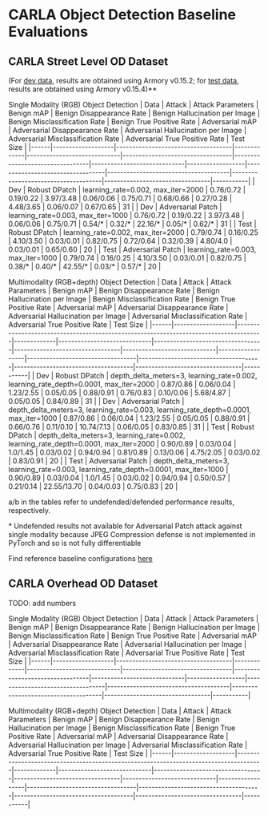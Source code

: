# CARLA Object Detection Baseline Evaluations

## CARLA Street Level OD Dataset
(For [dev data](https://github.com/twosixlabs/armory/blob/v0.15.2/armory/data/adversarial/carla_obj_det_dev.py), results are obtained using Armory v0.15.2; for [test data](https://github.com/twosixlabs/armory/blob/v0.15.4/armory/data/adversarial/carla_obj_det_test.py), results are obtained using Armory v0.15.4)**

Single Modality (RGB) Object Detection
| Data | Attack            | Attack Parameters                  | Benign  mAP | Benign  Disappearance  Rate | Benign  Hallucination  per Image | Benign  Misclassification  Rate | Benign  True Positive  Rate | Adversarial  mAP | Adversarial  Disappearance  Rate | Adversarial Hallucination  per Image | Adversarial Misclassification  Rate | Adversarial True Positive  Rate | Test Size |
|------|-------------------|------------------------------------|-------------|-----------------------------|----------------------------------|---------------------------------|-----------------------------|------------------|----------------------------------|--------------------------------------|-------------------------------------|---------------------------------|-----------|
| Dev  | Robust DPatch     | learning_rate=0.002, max_iter=2000 | 0.76/0.72   | 0.19/0.22                   | 3.97/3.48                        | 0.06/0.06                       | 0.75/0.71                   | 0.68/0.66        | 0.27/0.28                        | 4.48/3.65                            | 0.06/0.07                           | 0.67/0.65                       | 31        |
| Dev  | Adversarial Patch | learning_rate=0.003, max_iter=1000 | 0.76/0.72   | 0.19/0.22                   | 3.97/3.48                        | 0.06/0.06                       | 0.75/0.71                   | 0.54/*           | 0.32/*                           | 22.16/*                              | 0.05/*                              | 0.62/*                          | 31        |
| Test | Robust DPatch     | learning_rate=0.002, max_iter=2000 | 0.79/0.74   | 0.16/0.25                   | 4.10/3.50                        | 0.03/0.01                       | 0.82/0.75                   | 0.72/0.64        | 0.32/0.39                        | 4.80/4.0                             | 0.03/0.01                           | 0.65/0.60                       | 20        |
| Test | Adversarial Patch | learning_rate=0.003, max_iter=1000 | 0.79/0.74   | 0.16/0.25                   | 4.10/3.50                        | 0.03/0.01                       | 0.82/0.75                   | 0.38/*           | 0.40/*                           | 42.55/*                              | 0.03/*                              | 0.57/*                          | 20        |

Multimodality (RGB+depth) Object Detection
| Data | Attack            | Attack Parameters                                                                    | Benign  mAP | Benign  Disappearance  Rate | Benign  Hallucination  per Image | Benign  Misclassification  Rate | Benign  True Positive  Rate | Adversarial  mAP | Adversarial  Disappearance  Rate | Adversarial Hallucination  per Image | Adversarial Misclassification  Rate | Adversarial True Positive  Rate | Test Size |
|------|-------------------|--------------------------------------------------------------------------------------|-------------|-----------------------------|----------------------------------|---------------------------------|-----------------------------|------------------|----------------------------------|--------------------------------------|-------------------------------------|---------------------------------|-----------|
| Dev  | Robust DPatch     | depth_delta_meters=3, learning_rate=0.002, learning_rate_depth=0.0001, max_iter=2000 | 0.87/0.86   | 0.06/0.04                   | 1.23/2.55                        | 0.05/0.05                       | 0.88/0.91                   | 0.76/0.83        | 0.10/0.06                        | 5.68/4.87                            | 0.05/0.05                           | 0.84/0.89                       | 31        |
| Dev  | Adversarial Patch | depth_delta_meters=3, learning_rate=0.003, learning_rate_depth=0.0001, max_iter=1000 | 0.87/0.86   | 0.06/0.04                   | 1.23/2.55                        | 0.05/0.05                       | 0.88/0.91                   | 0.66/0.76        | 0.11/0.10                        | 10.74/7.13                           | 0.06/0.05                           | 0.83/0.85                       | 31        |
| Test | Robust DPatch     | depth_delta_meters=3, learning_rate=0.002, learning_rate_depth=0.0001, max_iter=2000 | 0.90/0.89   | 0.03/0.04                   | 1.0/1.45                         | 0.03/0.02                       | 0.94/0.94                   | 0.81/0.89        | 0.13/0.06                        | 4.75/2.05                            | 0.03/0.02                           | 0.83/0.91                       | 20        |
| Test | Adversarial Patch | depth_delta_meters=3, learning_rate=0.003, learning_rate_depth=0.0001, max_iter=1000 | 0.90/0.89   | 0.03/0.04                   | 1.0/1.45                         | 0.03/0.02                       | 0.94/0.94                   | 0.50/0.57        | 0.21/0.14                        | 22.55/13.70                          | 0.04/0.03                           | 0.75/0.83                       | 20        |

a/b in the tables refer to undefended/defended performance results, respectively.

\* Undefended results not available for Adversarial Patch attack against single modality because JPEG Compression defense is not implemented in PyTorch and so is not fully differentiable

Find reference baseline configurations [here](https://github.com/twosixlabs/armory/tree/v0.15.4/scenario_configs/eval5/carla_object_detection)


## CARLA Overhead OD Dataset

TODO: add numbers

Single Modality (RGB) Object Detection
| Data | Attack            | Attack Parameters                  | Benign  mAP | Benign  Disappearance  Rate | Benign  Hallucination  per Image | Benign  Misclassification  Rate | Benign  True Positive  Rate | Adversarial  mAP | Adversarial  Disappearance  Rate | Adversarial Hallucination  per Image | Adversarial Misclassification  Rate | Adversarial True Positive  Rate | Test Size |
|------|-------------------|------------------------------------|-------------|-----------------------------|----------------------------------|---------------------------------|-----------------------------|------------------|----------------------------------|--------------------------------------|-------------------------------------|---------------------------------|-----------|



Multimodality (RGB+depth) Object Detection
| Data | Attack            | Attack Parameters                                                                    | Benign  mAP | Benign  Disappearance  Rate | Benign  Hallucination  per Image | Benign  Misclassification  Rate | Benign  True Positive  Rate | Adversarial  mAP | Adversarial  Disappearance  Rate | Adversarial Hallucination  per Image | Adversarial Misclassification  Rate | Adversarial True Positive  Rate | Test Size |
|------|-------------------|--------------------------------------------------------------------------------------|-------------|-----------------------------|----------------------------------|---------------------------------|-----------------------------|------------------|----------------------------------|--------------------------------------|-------------------------------------|---------------------------------|-----------|
